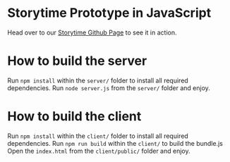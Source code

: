 # Storytime Prototype in JavaScript

Head over to our [Storytime Github Page](http://daphantom.github.io/storytime/webroot/) to see it in action.

# How to build the server 

Run `npm install` within the `server/` folder to install all required dependencies.
Run `node server.js` from the `server/` folder and enjoy.

# How to build the client

Run `npm install` within the `client/` folder to install all required dependencies.
Run `npm run build` within the `client/` to build the bundle.js
Open the `index.html` from the `client/public/` folder and enjoy.
